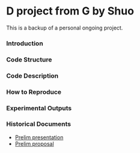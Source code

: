 # D project from G by Shuo

This is a backup of a personal ongoing project.

### Introduction



### Code Structure



### Code Description



### How to Reproduce



### Experimental Outputs



### Historical Documents

* [Prelim presentation](https://drive.google.com/open?id=remove1H_-yqnGvDuv74KIQpPi57qoz9K0AvfkZ)
* [Prelim proposal](https://drive.google.com/open?id=remove1TeBCnF7ULV4xcPxTzORrYi_CqtT_p6WM)